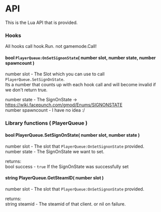 # API  
This is the Lua API that is provided.  

### Hooks
All hooks call hook.Run. not gamemode.Call!  

#### bool `PlayerQueue:OnSetSignonState`( number slot, number state, number spawncount )
number slot - The Slot which you can use to call `PlayerQueue.SetSignOnState`.  
Its a number that counts up with each hook call and will become invalid if we don't return true.  

number state - The SignOnState -> https://wiki.facepunch.com/gmod/Enums/SIGNONSTATE  
number spawncount - I have no idea :/  

### Library functions ( PlayerQueue )  

#### bool PlayerQueue.SetSignOnState( number slot, number state )  
number slot - The slot that `PlayerQueue:OnSetSignonState` provided.  
number state - The SignOnState we want to set.  

returns:  
bool success - `true` If the SignOnState was successfully set  

#### string PlayerQueue.GetSteamID( number slot )  
number slot - The slot that `PlayerQueue:OnSetSignonState` provided.  

returns:  
string steamid - The steamid of that client. or nil on failure.